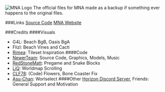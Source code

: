 ![MNA Logo](https://b1gaming.github.io/mna/img/mna_logo_small.png)
The official files for MNA made as a backup if something ever happens to the original files.

###Links
[Source Code](https://github.com/B1Gaming/MNA-Code)
[MNA Website](https://b1gaming.github.io/mna/)

###Credits
####Visuals
- G4L: Beach BgB, Oasis BgA
- Flizl: Beach Vines and Cacti
- [Rimea](https://www.youtube.com/@Rimea): Tileset Inspiration
####Code
- [NewerTeam](https://github.com/Newer-Team): Source Code, Graphics, Models, Music
- [RedStoneMatt](https://github.com/RedStoneMatt): Pregame and Snake Blocks
- [LiQ](https://github.com/realLiQ): Worldmap Scrolling
- [CLF78](https://github.com/CLF78): (Code) Flowers, Bone Coaster Fix
- [Asu-Chan](https://github.com/Asu-chan): Worlselect
####Other
[Horizon Discord Server](https://discord.gg/XnQJnwa), Friends: General Support and Motivation
